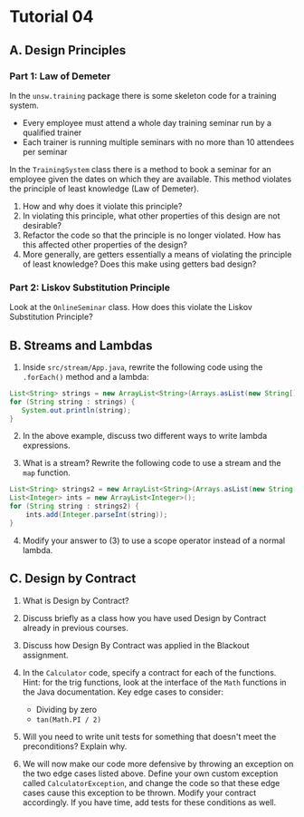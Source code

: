 # Tutorial 04

## A. Design Principles

### Part 1: Law of Demeter

In the `unsw.training` package there is some skeleton code for a training system.

- Every employee must attend a whole day training seminar run by a qualified trainer
- Each trainer is running multiple seminars with no more than 10 attendees per seminar

In the `TrainingSystem` class there is a method to book a seminar for an employee given the dates on which they are available. This method violates the principle of least knowledge (Law of Demeter).

1. How and why does it violate this principle?
2. In violating this principle, what other properties of this design are not desirable?
3. Refactor the code so that the principle is no longer violated. How has this affected other properties of the design?
4. More generally, are getters essentially a means of violating the principle of least knowledge? Does this make using getters bad design?

### Part 2: Liskov Substitution Principle

Look at the `OnlineSeminar` class. How does this violate the Liskov Substitution Principle?

## B. Streams and Lambdas

1. Inside `src/stream/App.java`, rewrite the following code using the `.forEach()` method and a lambda:

```java
List<String> strings = new ArrayList<String>(Arrays.asList(new String[] {"1", "2", "3", "4", "5"}));
for (String string : strings) {
   System.out.println(string);
}
```

2. In the above example, discuss two different ways to write lambda expressions.

3. What is a stream? Rewrite the following code to use a stream and the `map` function.

```java
List<String> strings2 = new ArrayList<String>(Arrays.asList(new String[] {"1", "2", "3", "4", "5"}));
List<Integer> ints = new ArrayList<Integer>();
for (String string : strings2) {
    ints.add(Integer.parseInt(string));
}
```

4. Modify your answer to (3) to use a scope operator instead of a normal lambda.

## C. Design by Contract

1. What is Design by Contract?

2. Discuss briefly as a class how you have used Design by Contract already in previous courses.

3. Discuss how Design By Contract was applied in the Blackout assignment.

4. In the `Calculator` code, specify a contract for each of the functions. Hint: for the trig functions, look at the interface of the `Math` functions in the Java documentation. Key edge cases to consider:

   - Dividing by zero
   - `tan(Math.PI / 2)`

5. Will you need to write unit tests for something that doesn't meet the preconditions? Explain why.

6. We will now make our code more defensive by throwing an exception on the two edge cases listed above. Define your own custom exception called `CalculatorException`, and change the code so that these edge cases cause this exception to be thrown. Modify your contract accordingly. If you have time, add tests for these conditions as well.
